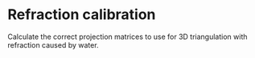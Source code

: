 # Refraction calibration

Calculate the correct projection matrices to use for 3D triangulation with refraction caused by water.
